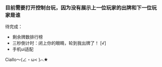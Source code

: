 ### 目前需要打开控制台玩，因为没有展示上一位玩家的出牌和下一位玩家是谁  

待完成：   
  * 剩余牌数排行榜  
  * 三秒倒计时：闭上你的眼睛，轮到我出牌了！ [√]  
  * 手机ui适配  
  
Ciallo～(∠・ω< )⌒★
